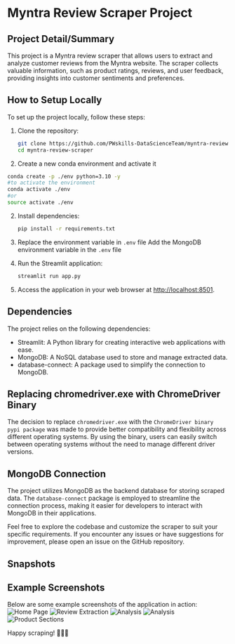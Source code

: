 # Myntra Review Scraper Project

## Project Detail/Summary

This project is a Myntra review scraper that allows users to extract and analyze customer reviews from the Myntra website. The scraper collects valuable information, such as product ratings, reviews, and user feedback, providing insights into customer sentiments and preferences.

## How to Setup Locally

To set up the project locally, follow these steps:

1. Clone the repository:
   ```bash
   git clone https://github.com/PWskills-DataScienceTeam/myntra-review-scrapper.git
   cd myntra-review-scraper
   ```

2. Create a new conda environment and activate it
```bash
conda create -p ./env python=3.10 -y
#to activate the environment
conda activate ./env 
#or 
source activate ./env
```

2. Install dependencies:
   ```bash
   pip install -r requirements.txt
   ```

3. Replace the environment variable in `.env` file
    Add the MongoDB environment variable in the `.env` file

4. Run the Streamlit application:
   ```bash
   streamlit run app.py
   ```

5. Access the application in your web browser at [http://localhost:8501](http://localhost:8501).

## Dependencies

The project relies on the following dependencies:

- Streamlit: A Python library for creating interactive web applications with ease.
- MongoDB: A NoSQL database used to store and manage extracted data.
- database-connect: A package used to simplify the connection to MongoDB.

## Replacing chromedriver.exe with ChromeDriver Binary

The decision to replace `chromedriver.exe` with the `ChromeDriver binary pypi package` was made to provide better compatibility and flexibility across different operating systems. By using the binary, users can easily switch between operating systems without the need to manage different driver versions.

## MongoDB Connection

The project utilizes MongoDB as the backend database for storing scraped data. The `database-connect` package is employed to streamline the connection process, making it easier for developers to interact with MongoDB in their applications.

Feel free to explore the codebase and customize the scraper to suit your specific requirements. If you encounter any issues or have suggestions for improvement, please open an issue on the GitHub repository.


## Snapshots
## Example Screenshots

Below are some example screenshots of the application in action:
![Home Page](<img width="1918" height="861" alt="image" src="https://github.com/user-attachments/assets/c6dc8d4c-2ee2-43fc-b7a5-177699bdd255" />
)
![Review Extraction](<img width="1918" height="859" alt="image" src="https://github.com/user-attachments/assets/36ee92f8-3c43-4a0f-94be-9b1f25d3b37a" />
)
![Analysis](<img width="1919" height="848" alt="image" src="https://github.com/user-attachments/assets/cee9732d-34b8-48fe-ac79-b747810c6b93" />
)
![Analysis](<img width="1919" height="864" alt="image" src="https://github.com/user-attachments/assets/d9675f1d-462e-4eee-8288-57690e44c914" />
)
![Product Sections](<img width="1758" height="860" alt="image" src="https://github.com/user-attachments/assets/bf1a15bb-6363-4300-892f-631918303032" />
)

Happy scraping! 🕵️‍♂️🚀
